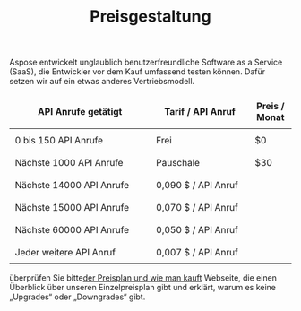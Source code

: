 ﻿---
title: Preisgestaltung
second_title: Aspose.Cells Cloud Documen
type: docs
url: /de/pricing-plan/
description: Aspose.Cells Cloud unterstützt Excel zum Erstellen, Konvertieren, Zusammenführen, Teilen, Schützen, für innere Objektoperationen usw.
weight: 70
kwords: Excel, Office Cloud, REST API, Tabellenkalkulation, PDF, CSV, Json, Markdown, Preisplan
---
Aspose entwickelt unglaublich benutzerfreundliche Software as a Service (SaaS), die Entwickler vor dem Kauf umfassend testen können. Dafür setzen wir auf ein etwas anderes Vertriebsmodell.

<table style="font-size: 16px; width: 100%; border-collapse: collapse;">
    <thead>
        <tr>
            <th style="border: none;width:50%; padding: 10px;">API Anrufe getätigt</th>
            <th style="border: none;width:35%; padding: 10px;">Tarif / API Anruf</th>
            <th style="border: none; width:29%;padding: 10px;">Preis / Monat</th>
        </tr>
    </thead>
    <tbody>
        <tr>
            <td style="border: none; padding: 10px;">0 bis 150 API Anrufe</td>
            <td style="border: none; padding: 10px;">Frei</td>
            <td style="border: none; padding: 10px;">$0</td>
        </tr>
        <tr>
            <td style="border: none; padding: 10px;">Nächste 1000 API Anrufe</td>
            <td style="border: none; padding: 10px;">Pauschale</td>
            <td style="border: none; padding: 10px;">$30</td>
        </tr>
        <tr>
            <td style="border: none; padding: 10px;">Nächste 14000 API Anrufe</td>
            <td style="border: none; padding: 10px;">0,090 $ / API Anruf</td>
            <td style="border: none; padding: 10px;"></td>
        </tr>
        <tr>
            <td style="border: none; padding: 10px;">Nächste 15000 API Anrufe</td>
            <td style="border: none; padding: 10px;">0,070 $ / API Anruf</td>
            <td style="border: none; padding: 10px;"></td>
        </tr>
        <tr>
            <td style="border: none; padding: 10px;">Nächste 60000 API Anrufe</td>
            <td style="border: none; padding: 10px;">0,050 $ / API Anruf</td>
            <td style="border: none; padding: 10px;"></td>
        </tr>
        <tr>
            <td style="border: none; padding: 10px;">Jeder weitere API Anruf</td>
            <td style="border: none; padding: 10px;">0,007 $ / API Anruf</td>
            <td style="border: none; padding: 10px;"></td>
        </tr>
    </tbody>
</table>


 überprüfen Sie bitte[der Preisplan und wie man kauft](https://purchase.aspose.cloud/buy) Webseite, die einen Überblick über unseren Einzelpreisplan gibt und erklärt, warum es keine „Upgrades“ oder „Downgrades“ gibt.
